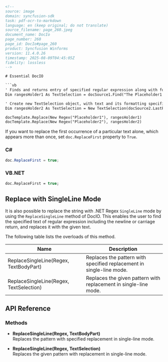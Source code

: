 ```html
<!-- 
source: image
domain: syncfusion-sdk
task: pdf-ocr-to-markdown
language: en (keep original; do not translate)
source_filename: page_260.jpeg
document_name: DocIo
page_number: 260
page_id: DocIo#page_260
product: Syncfusion Winforms
version: 11.4.0.26
timestamp: 2025-08-09T04:45:05Z
fidelity: lossless
-->

# Essential DocIO

```vb
' Finds and returns entry of specified regular expression along with formatting
Dim rangesHolder1 As TextSelection = docSource1.Find("The Placeholder1 was replaced by this sample Text.", False, False)

' Create new TextSelection object, with text and its formatting specified by character range. In the current sample, the character range is a paragraph's range of symbols from 1 to 4 positions.
Dim rangesHolder2 As TextSelection = New TextSelection(docSource2.LastParagraph, 1, 4)

docTemplate.Replace(New Regex("Placeholder1"), rangesHolder1)
docTemplate.Replace(New Regex("Placeholder2"), rangesHolder2)
```

If you want to replace the first occurrence of a particular text alone, which appears more than once, set `doc.ReplaceFirst` property to `True`.

### C#

```csharp
doc.ReplaceFirst = true;
```

### VB.NET

```vb
doc.ReplaceFirst = true;
```

## Replace with SingleLine Mode

It is also possible to replace the string with .NET Regex `SingleLine` mode by using the `ReplaceSingleLine` method of DocIO. This enables the user to find the specified text of regular expression including the newline or carriage return, and replaces it with the given text.

The following table lists the overloads of this method.

| Name                            | Description                                             |
|---------------------------------|---------------------------------------------------------|
| ReplaceSingleLine(Regex, TextBodyPart) | Replaces the pattern with specified replacement in single-line mode. |
| ReplaceSingleLine(Regex, TextSelection) | Replaces the given pattern with replacement in single-line mode.     |

## API Reference

### Methods

- **ReplaceSingleLine(Regex, TextBodyPart)**  
  Replaces the pattern with specified replacement in single-line mode.

- **ReplaceSingleLine(Regex, TextSelection)**  
  Replaces the given pattern with replacement in single-line mode.
```